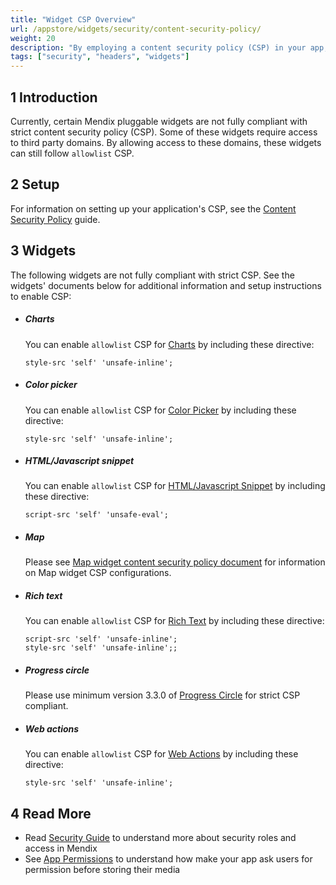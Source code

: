 ```yaml
---
title: "Widget CSP Overview"
url: /appstore/widgets/security/content-security-policy/
weight: 20
description: "By employing a content security policy (CSP) in your app, you can protect it from malicious content which might try to take advantage of the app's trusted web page context."
tags: ["security", "headers", "widgets"]
---
```


## 1 Introduction

Currently, certain Mendix pluggable widgets are not fully compliant with strict content security policy (CSP). Some of these widgets require access to third party domains. By allowing access to these domains, these widgets can still follow `allowlist` CSP.

## 2 Setup

For information on setting up your application's CSP, see the [Content Security Policy](/howto/security/csp/) guide.

## 3 Widgets

The following widgets are not fully compliant with strict CSP. See the widgets' documents below for additional information and setup instructions to enable CSP:

- ##### Charts
    You can enable `allowlist` CSP for [Charts](/appstore/widgets/charts/) by including these directive:
    ```text
    style-src 'self' 'unsafe-inline';
    ```

- ##### Color picker
    You can enable `allowlist` CSP for [Color Picker](/appstore/widgets/color-picker/) by including these directive:
    ```text
    style-src 'self' 'unsafe-inline';
    ```

- ##### HTML/Javascript snippet
    You can enable `allowlist` CSP for [HTML/Javascript Snippet](/appstore/widgets/html-javascript-snippet/) by including these directive:
    ```text
    script-src 'self' 'unsafe-eval';
    ```
    
- ##### Map
    Please see [Map widget content security policy document](/appstore/widgets/security/content-security-policy/maps-csp/) for information on Map widget CSP configurations.

- ##### Rich text
    You can enable `allowlist` CSP for [Rich Text](/appstore/widgets/rich-text/) by including these directive:
    ```text
    script-src 'self' 'unsafe-inline';
    style-src 'self' 'unsafe-inline';;
    ```

- ##### Progress circle
    Please use minimum version 3.3.0 of [Progress Circle](/appstore/widgets/progress-circle/) for strict CSP compliant.

- ##### Web actions
    You can enable `allowlist` CSP for [Web Actions](/appstore/modules/web-actions/) by including these directive:
    ```text
    style-src 'self' 'unsafe-inline';
    ```

## 4 Read More

* Read [Security Guide](/refguide/security/) to understand more about security roles and access in Mendix
* See [App Permissions](/refguide/mobile/using-mobile-capabilities/generic-permission-action/) to understand how make your app ask users for permission before storing their media
